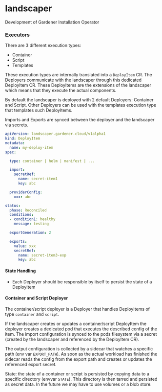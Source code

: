 # landscaper
Development of Gardener Installation Operator

### Executors

There are 3 different execution types:
- Container
- Script
- Templates

These execution types are internally translated into a `DeployItem` CR.
The Deployers communicate with the landscaper through this dedicated DeployItem CR.
These DeployItems are the extensions of the landscaper which means that they execute the actual components.

By default the landscaper is deployed with 2 default Deployers: Container and Script.
Other Deployers can be used with the templates execution type that templates such DeployItems.

Imports and Exports are synced between the deployer and the landscaper via secrets.

```yaml
apiVersion: landscaper.gardener.cloud/v1alpha1
kind: DeployItem
metadata:
  name: my-deploy-item
spec:

  type: container | helm | manifest | ...

  import:
    secretRef: 
      name: secret-item1
      key: abc

  providerConfig:
    xxx: abc

status:
  phase: Reconciled
  conditions:
  - condition1: healthy
    message: testing

  exportGeneration: 2

  exports:
    value: xxx
    secretRef: 
      name: secret-item3-exp
      key: abc
```

#### State Handling

- Each Deployer should be responsible by itself to persist the state of a DeployItem

#### Container and Script Deployer

The container/script deployer is a Deployer that handles DeployItems of type `container` and `script`.

If the landscaper creates or updates a container/script DeployItem the deployer creates a dedicated pod 
that executes the described config of the item.
The import configuration is synced to the pods filesystem via a secret (created by the landscaper and referenced by the DeployItem CR).

The output configuration is collected by a sidecar that watches a specific path (env var `EXPORT_PATH`).
As soon as the actual workload has finished the sidecar reads the config from the export path and creates or updates the referenced export secret.

State: the state of a container or script is persisted by copying data to a specific directory (envvar `STATE`).
This directory is then tarred and persisted as secret data.
In the future we may have to use volumes or a blob store.

